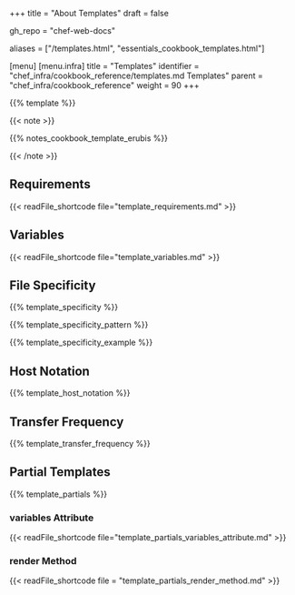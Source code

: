 +++
title = "About Templates"
draft = false

gh_repo = "chef-web-docs"

aliases = ["/templates.html", "essentials_cookbook_templates.html"]

[menu]
  [menu.infra]
    title = "Templates"
    identifier = "chef_infra/cookbook_reference/templates.md Templates"
    parent = "chef_infra/cookbook_reference"
    weight = 90
+++

{{% template %}}

{{< note >}}

{{% notes_cookbook_template_erubis %}}

{{< /note >}}

## Requirements

{{< readFile_shortcode file="template_requirements.md" >}}

## Variables

{{< readFile_shortcode file="template_variables.md" >}}

## File Specificity

{{% template_specificity %}}

{{% template_specificity_pattern %}}

{{% template_specificity_example %}}

## Host Notation

{{% template_host_notation %}}

## Transfer Frequency

{{% template_transfer_frequency %}}

## Partial Templates

{{% template_partials %}}

### variables Attribute

{{< readFile_shortcode file="template_partials_variables_attribute.md" >}}

### render Method

{{< readFile_shortcode file = "template_partials_render_method.md" >}}
